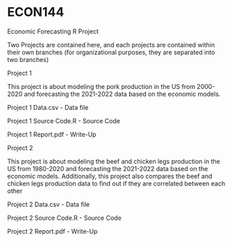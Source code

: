 # ECON144
Economic Forecasting R Project


Two Projects are contained here, and each projects are contained within their own branches (for organizational purposes, they are separated into two branches)


Project 1


This project is about modeling the pork production in the US from 2000-2020 and forecasting the 2021-2022 data based on the economic models.


Project 1 Data.csv - Data file

Project 1 Source Code.R - Source Code

Project 1 Report.pdf - Write-Up


Project 2


This project is about modeling the beef and chicken legs production in the US from 1980-2020 and forecasting the 2021-2022 data based on the economic models. Additionally, this project also compares the beef and chicken legs production data to find out if they are correlated between each other


Project 2 Data.csv - Data file

Project 2 Source Code.R - Source Code

Project 2 Report.pdf - Write-Up
